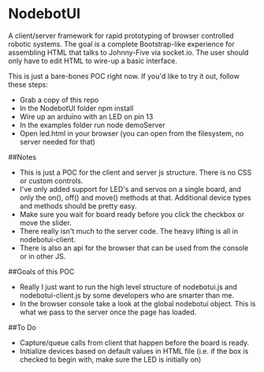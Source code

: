 NodebotUI
==========

A client/server framework for rapid prototyping of browser controlled robotic systems. The goal is a complete Bootstrap-like experience for assembling HTML that talks to Johnny-Five via socket.io. The user should only have to edit HTML to wire-up a basic interface.

This is just a bare-bones POC right now. If you'd like to try it out, follow these steps:

* Grab a copy of this repo
* In the NodebotUI folder npm install
* Wire up an arduino with an LED on pin 13
* In the examples folder run node demoServer
* Open led.html in your browser (you can open from the filesystem, no server needed for that)

##Notes

* This is just a POC for the client and server js structure. There is no CSS or custom controls.
* I've only added support for LED's and servos on a single board, and only the on(), off() and move() methods at that. Additional device types and methods should be pretty easy.
* Make sure you wait for board ready before you click the checkbox or move the slider.
* There really isn't much to the server code. The heavy lifting is all in nodebotui-client.
* There is also an api for the browser that can be used from the console or in other JS.

##Goals of this POC

* Really I just want to run the high level structure of nodebotui.js and nodebotui-client.js by some developers who are smarter than me.
* In the browser console take a look at the global nodebotui object. This is what we pass to the server once the page has loaded.

##To Do

* Capture/queue calls from client that happen before the board is ready.
* Initialize devices based on default values in HTML file (i.e. if the box is checked to begin with, make sure the LED is initially on)
